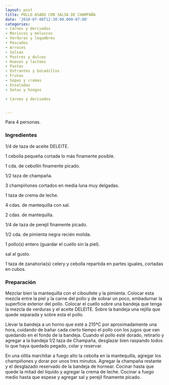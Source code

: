 ```yaml
---
layout: post
title: POLLO ASADO CON SALSA DE CHAMPAÑA
date: '2010-07-08T12:30:00.000-07:00'
categories:
- Carnes y derivados
- Mariscos y moluscos
- Verduras y legumbres
- Pescados
- Arroces
- Salsas
- Postres y dulces
- Huevos y lacteos
- Pastas
- Entrantes y bocadillos
- Frutas
- Sopas y cremas
- Ensaladas
- Setas y hongos

- Carnes y derivados


---
```


Para 4 personas.

<h3>Ingredientes</h3>

1/4 de taza de aceite DELEITE.

1 cebolla pequeña cortada lo más finamente posible.

1 cda. de cebollín finamente picado.

1/2 taza de champaña.

3 champiñones cortados en media luna muy delgadas.

1 taza de crema de leche.

4 cdas. de mantequilla con sal.

2 cdas. de mantequilla.

1/4 de taza de perejil finamente picado.

1/2 cda. de pimienta negra recién molida.

1 pollo(s) entero (guardar el cuello sin la piel).

sal al gusto.

1 taza de zanahoria(s) celery y cebolla repartida en partes iguales, cortadas en cubos.

<h3>Preparación</h3>

Mezclar bien la mantequilla con el ciboullete y la pimienta. Colocar esta mezcla entre la piel y la carne del pollo y de sobrar un poco, embadurnar la superficie exterior del pollo. Colocar el cuello sobre una bandeja que tenga la mezcla de verduras y el aceite DELEITE. Sobre la bandeja una rejilla que quede separada y sobre esta el pollo.

Llevar la bandeja a un horno que esté a 215&ordm;C por aproximadamente una hora, cuidando de bañar cada cierto tiempo el pollo con los jugos que van quedando en el fondo de la bandeja. Cuando el pollo esté dorado, retirarlo y agregar a la bandeja 1/2 taza de Champaña, desglazar bien raspando todos lo que haya quedado pegado, colar y reservar.

En una ollita marchitar a fuego alto la cebolla en la mantequilla, agregar los champiñones y dorar por unos tres minutos. Agregar la champaña restante y el desglazado reservado de la bandeja de hornear. Cocinar hasta que quede la mitad del líquido y agregar la crema de leche. Cocinar a fuego medio hasta que espese y agregar sal y perejil finamente picado.

